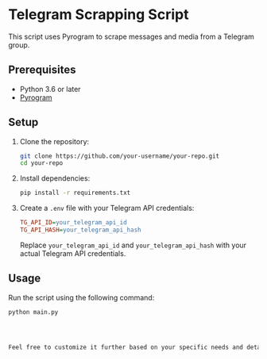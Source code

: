 # Telegram Scrapping Script

This script uses Pyrogram to scrape messages and media from a Telegram group.

## Prerequisites

- Python 3.6 or later
- [Pyrogram](https://docs.pyrogram.org/)

## Setup

1. Clone the repository:

    ```bash
    git clone https://github.com/your-username/your-repo.git
    cd your-repo
    ```

2. Install dependencies:

    ```bash
    pip install -r requirements.txt
    ```

3. Create a `.env` file with your Telegram API credentials:

    ```ini
    TG_API_ID=your_telegram_api_id
    TG_API_HASH=your_telegram_api_hash
    ```

    Replace `your_telegram_api_id` and `your_telegram_api_hash` with your actual Telegram API credentials.

## Usage

Run the script using the following command:

```bash
python main.py




Feel free to customize it further based on your specific needs and details about your script.
